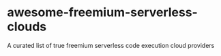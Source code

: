 # awesome-freemium-serverless-clouds
A curated list of true freemium serverless code execution cloud providers
